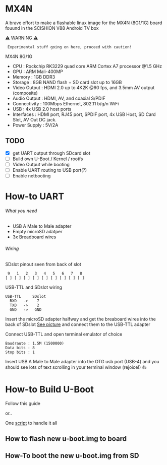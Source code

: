 # MX4N

A brave effort to make a flashable linux image for the MX4N (8G1/1G) board fouund in the SCISHION V88 Android TV box

:warning: WARNING :warning:
```
 Experimental stuff going on here, proceed with caution! 
```


MX4N 8G/1G


- CPU : Rockchip RK3229 quad core ARM Cortex A7 processor @1.5 GHz
- GPU : ARM Mali-400MP
- Memory : 1GB DDR3
- Storage : 8GB NAND flash + SD card slot up to 16GB
- Video Output : HDMI 2.0 up to 4K2K @60 fps, and 3.5mm AV output (composite)
- Audio Output : HDMI, AV, and coaxial S/PDIF
- Connectivity : 100Mbps Ethernet, 802.11 b/g/n WiFi
- USB : 4x USB 2.0 host ports
- Interfaces : HDMI port, RJ45 port, SPDIF port, 4x USB Host, SD Card Slot, AV Out DC jack.
- Power Supply : 5V/2A

## TODO
- [x] get UART output through SDcard slot
- [ ] Build own U-Boot / Kernel / rootfs
- [ ] Video Output while booting
- [ ] Enable UART routing to USB port(?)
- [ ] Enable netbooting

# How-to UART

###### What you need
- USB A Male to Male adapter
- Empty microSD adatper
- 3x Breadboard wires


###### Wiring
SDslot pinout seen from back of slot
```
 9   1   2   3   4   5   6   7   8
[ ] [ ] [ ] [ ] [ ] [ ] [ ] [ ] [ ]
```

USB-TTL and SDslot wiring

```
USB-TTL     SDslot
  RXD   ->    7
  TXD   ->    2
  GND   ->   GND
```
Insert the microSD adapter halfway and get the breaboard wires into the back of SDslot [See picture](docs/PICTURES.md) and connect
them to the USB-TTL adapter

Connect USB-TTL and open terminal emulator of choice
```
Baudraute : 1.5M (1500000)
Data bits : 8
Stop bits : 1
```
Insert USB A Male to Male adapter into the OTG usb port (USB-4) and you should see lots of text scrolling in your terminal window (rejoice!) :thumbsup:


# How-to Build U-Boot

Follow this guide

or..

One [script](scripts/README.md) to handle it all



## How to flash new u-boot.img to board



## How-To boot the new u-boot.img from SD
